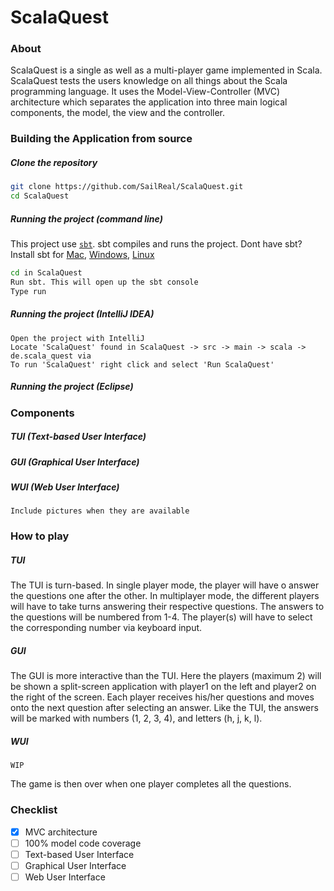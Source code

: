 # ScalaQuest

### About

ScalaQuest is a single as well as a multi-player game implemented in Scala.
ScalaQuest tests the users knowledge on all things about the Scala programming language.
It uses the Model-View-Controller (MVC) architecture which separates the application into
three main logical components, the model, the view and the controller. 

### Building the Application from source

#####  Clone the repository
```bash
git clone https://github.com/SailReal/ScalaQuest.git
cd ScalaQuest
```

##### Running the project (command line)

This project use [`sbt`](https://www.scala-sbt.org/1.x/docs/index.html). sbt compiles and runs the project.
Dont have sbt? Install sbt for 
[Mac](https://www.scala-sbt.org/1.x/docs/Installing-sbt-on-Mac.html),
[Windows](https://www.scala-sbt.org/1.x/docs/Installing-sbt-on-Mac.html),
[Linux](https://www.scala-sbt.org/1.x/docs/Installing-sbt-on-Linux.html)
```bash
cd in ScalaQuest
Run sbt. This will open up the sbt console
Type run
```
##### Running the project (IntelliJ IDEA)
```
Open the project with IntelliJ
Locate 'ScalaQuest' found in ScalaQuest -> src -> main -> scala -> de.scala_quest via
To run 'ScalaQuest' right click and select 'Run ScalaQuest'
```
##### Running the project (Eclipse)


### Components
##### TUI (Text-based User Interface)
##### GUI (Graphical User Interface)
##### WUI (Web User Interface)
`Include pictures when they are available`

### How to play
##### TUI
The TUI is turn-based. In single player mode, the player will have o answer the questions one after the other. 
In multiplayer mode, the different players will have to take turns answering their respective questions. The answers
to the questions will be numbered from 1-4. The player(s) will have to select the corresponding number via keyboard input.

##### GUI
The GUI is more interactive than the TUI. Here the players (maximum 2) will be shown a split-screen 
application with player1 on the left and player2 on the right of the screen. Each player receives his/her
questions and moves onto the next question after selecting an answer. Like the TUI, the answers
will be marked with numbers (1, 2, 3, 4),  and letters (h, j, k, l). 

##### WUI
`WIP`

The game is then over when one player completes all the questions.




### Checklist
- [x] MVC architecture
- [ ] 100% model code coverage
- [ ] Text-based User Interface
- [ ] Graphical User Interface
- [ ] Web User Interface